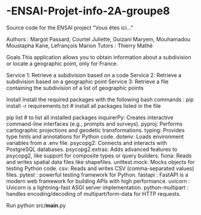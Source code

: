 # -ENSAI-Projet-info-2A-groupe8

Source code for the ENSAI project "Vous êtes ici..."

Authors : Margot Passard, Courtel Juliette, Guizani Maryem, Mouhamadou Moustapha Kane, Lefrançois Marion
Tutors : Thierry Mathé

Goals
This application allows you to obtain information about a subdivision or locate a geographic point, only for France.

Service 1: Retrieve a subdivision based on a code
Service 2: Retrieve a subdivision based on a geographic point
Service 3: Retrieve a file containing the subdivision of a list of geographic points

Install
Install the required packages with the following bash commands :
pip install -r requirements.txt     # install all packages listed in the file

pip list                            # to list all installed packages
inquirerPy: Creates interactive command-line interfaces (e.g., prompts and surveys).
pyproj: Performs cartographic projections and geodetic transformations.
typing: Provides type hints and annotations for Python code.
dotenv: Loads environment variables from a .env file.
psycopg2: Connects and interacts with PostgreSQL databases.
psycopg2.extras: Adds advanced features to psycopg2, like support for composite types or query builders.
fiona: Reads and writes spatial data files like shapefiles.
unittest.mock: Mocks objects for testing Python code.
csv: Reads and writes CSV (comma-separated values) files.
pytest : powerful testing framework for Python.
fastapi : FastAPI is a modern web framework for building APIs with high performance.
uvicorn : Uvicorn is a lightning-fast ASGI server implementation.
python-multipart : handles encoding/decoding of multipart/form-data for HTTP requests.

Run
python src/__main__.py